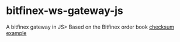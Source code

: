 # bitfinex-ws-gateway-js

A bitfinex gateway in JS> Based on the Bitfinex order book [checksum example](https://blog.bitfinex.com/api/bitfinex-api-order-books-checksums/)
